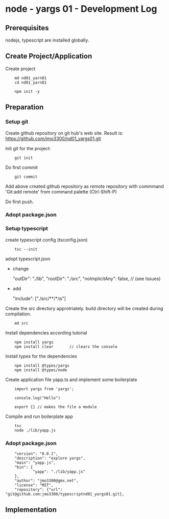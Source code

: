# node - yargs 01 - Development Log

## Prerequisites

nodejs, typescript are installed globally.

## Create Project/Application

Create project

        md nd01_yarn01
        cd nd01_yarn01

        npm init -y


## Preparation

### Setup git

Create github repository on git hub's web site. Result is: https://github.com/jmo3300/nd01_yargs01.git

Init git for the project:

        git init

Do first commit

        git commit

Add above created github repository as remote repository with commmand 'Git:add remote' from command palette (Ctrl-Shift-P)

Do first push.

###  Adopt package.json 

### Setup typescript

create typescript config (tsconfig.json)

        tsc --init

adopt typescript.json

- change

    "outDir": "./lib",
    "rootDir": "./src",
    "noImplicitAny": false, // (see Issues)

- add

  "include": ["./src/**/*.ts"]


Create the src directory approtriately. build directory will be created during compilation. 

        md src

Install dependencies according tutorial

        npm install yargs
        npm install clear       // clears the console

Install types for the dependencies

        npm install @types/yargs
        npm install @types/node

Create application file yapp.ts and implement some boilerplate

        import yargs from 'yargs';

        console.log("Hello")

        export {} // makes the file a module

Compile and run boilerplate app

        tsc
        node ./lib/yapp.js

### Adopt package.json

        "version": "0.0.1",
        "description": "explore yargs",
        "main": "yapp.js",
        "bin": {
                "yapp": "./lib/yapp.js"
        },
        "author": "jmo3300@gmx.net",
        "license": "MIT",
        "repository": {"url": "git@github.com:jmo3300/typescriptnd01_yargs01.git},

## Implementation

